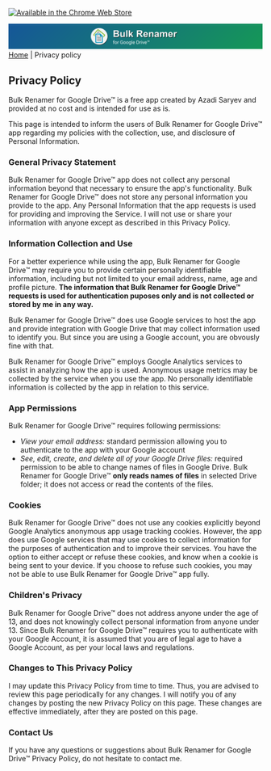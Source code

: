 [![Available in the Chrome Web Store](https://developer.chrome.com/webstore/images/ChromeWebStore_BadgeWBorder_v2_206x58.png)](https://chrome.google.com/webstore/detail/bulk-renamer-for-google-d/peboiggabkeljjdnbelmhbpnmonomngo)

![Bulk Renamer for Google Drive™](static/bulkrenamer-webpage-banner-01.png)
[Home](./index.html) | Privacy policy

## Privacy Policy

Bulk Renamer for Google Drive™ is a free app created by Azadi Saryev and provided at no cost and is intended for use as is.

This page is intended to inform the users of Bulk Renamer for Google Drive™ app regarding my policies with the collection, use, and disclosure of Personal Information.

### General Privacy Statement

Bulk Renamer for Google Drive™ app does not collect any personal information beyond that necessary to ensure the app's functionality. Bulk Renamer for Google Drive™ does not store any personal information you provide to the app. Any Personal Information that the app requests is used for providing and improving the Service. I will not use or share your information with anyone except as described in this Privacy Policy.

### Information Collection and Use

For a better experience while using the app, Bulk Renamer for Google Drive™ may require you to provide certain personally identifiable information, including but not limited to your email address, name, age and profile picture. **The information that Bulk Renamer for Google Drive™ requests is used for authentication puposes only and is not collected or stored by me in any way.**

Bulk Renamer for Google Drive™ does use Google services to host the app and provide integration with Google Drive that may collect information used to identify you. But since you are using a Google account, you are obvously fine with that.

Bulk Renamer for Google Drive™ employs Google Analytics services to assist in analyzing how the app is used. Anonymous usage metrics may be collected by the service when you use the app. No personally identifiable information is collected by the app in relation to this service.

### App Permissions

Bulk Renamer for Google Drive™ requires following permissions:
- _View your email address:_ standard permission allowing you to authenticate to the app with your Google account
- _See, edit, create, and delete all of your Google Drive files:_ required permission to be able to change names of files in Google Drive. Bulk Renamer for Google Drive™ **only reads names of files** in selected Drive folder; it does not access or read the contents of the files.

### Cookies

Bulk Renamer for Google Drive™ does not use any cookies explicitly beyond Google Analytics anonymous app usage tracking cookies. However, the app does use Google services that may use cookies to collect information for the purposes of authentication and to improve their services. You have the option to either accept or refuse these cookies, and know when a cookie is being sent to your device. If you choose to refuse such cookies, you may not be able to use Bulk Renamer for Google Drive™ app fully.

### Children's Privacy

Bulk Renamer for Google Drive™ does not address anyone under the age of 13, and does not knowingly collect personal information from anyone under 13. Since Bulk Renamer for Google Drive™ requires you to authenticate with your Google Account, it is assumed that you are of legal age to have a Google Account, as per your local laws and regulations. 

### Changes to This Privacy Policy

I may update this Privacy Policy from time to time. Thus, you are advised to review this page periodically for any changes. I will notify you of any changes by posting the new Privacy Policy on this page. These changes are effective immediately, after they are posted on this page.

### Contact Us

If you have any questions or suggestions about Bulk Renamer for Google Drive™ Privacy Policy, do not hesitate to contact me.
